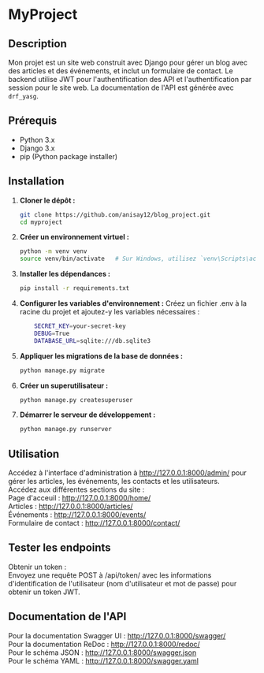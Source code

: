 # MyProject

## Description

Mon projet est un site web construit avec Django pour gérer un blog avec des articles et des événements, et inclut un formulaire de contact. 
Le backend utilise JWT pour l'authentification des API et l'authentification par session pour le site web. 
La documentation de l'API est générée avec `drf_yasg`.

## Prérequis

- Python 3.x
- Django 3.x
- pip (Python package installer)

## Installation

1. **Cloner le dépôt :**
   ```bash
   git clone https://github.com/anisay12/blog_project.git
   cd myproject

2. **Créer un environnement virtuel :**
   ```bash
   python -m venv venv
   source venv/bin/activate   # Sur Windows, utilisez `venv\Scripts\activate`

3. **Installer les dépendances :**
    ```bash
   pip install -r requirements.txt

4. **Configurer les variables d'environnement :**
   Créez un fichier .env à la racine du projet et ajoutez-y les variables nécessaires :
   ```bash
       SECRET_KEY=your-secret-key
       DEBUG=True
       DATABASE_URL=sqlite:///db.sqlite3

5. **Appliquer les migrations de la base de données :**
   ```bash
   python manage.py migrate

6. **Créer un superutilisateur :**
   ```bash
   python manage.py createsuperuser

7. **Démarrer le serveur de développement :**
    ```bash
    python manage.py runserver

## Utilisation

Accédez à l'interface d'administration à http://127.0.0.1:8000/admin/ pour gérer les articles, les événements, les contacts et les utilisateurs.  
Accédez aux différentes sections du site :  
Page d'acceuil : http://127.0.0.1:8000/home/  
Articles : http://127.0.0.1:8000/articles/  
Événements : http://127.0.0.1:8000/events/  
Formulaire de contact : http://127.0.0.1:8000/contact/  

## Tester les endpoints

Obtenir un token :  
Envoyez une requête POST à /api/token/ avec les informations d'identification de l'utilisateur (nom d'utilisateur et mot de passe) pour obtenir un token JWT.  


## Documentation de l'API

Pour la documentation Swagger UI : http://127.0.0.1:8000/swagger/  
Pour la documentation ReDoc : http://127.0.0.1:8000/redoc/  
Pour le schéma JSON : http://127.0.0.1:8000/swagger.json  
Pour le schéma YAML : http://127.0.0.1:8000/swagger.yaml  




   




